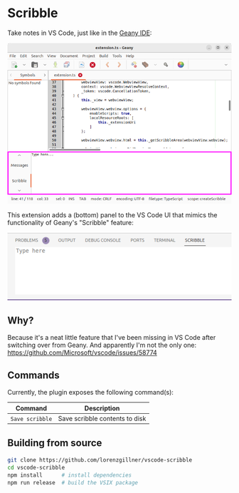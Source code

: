 # Scribble

Take notes in VS Code, just like in the [Geany IDE](https://www.geany.org/):

!["Scribble" area in the Geany IDE](assets/geany_scribble.png)

This extension adds a (bottom) panel to the VS Code UI that mimics the functionality of Geany's "Scribble" feature:

![Extension screenshot](assets/vscode_scribble.png)

## Why?

Because it's a neat little feature that I've been missing in VS Code after switching over from Geany. And apparently I'm not the only one: https://github.com/Microsoft/vscode/issues/58774

## Commands

Currently, the plugin exposes the following command(s):

Command | Description
--- | ---
`Save scribble` | Save scribble contents to disk

## Building from source

```sh
git clone https://github.com/lorenzgillner/vscode-scribble
cd vscode-scribble
npm install      # install dependencies
npm run release  # build the VSIX package
```
